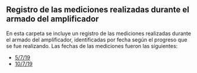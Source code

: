 ## Registro de las mediciones realizadas durante el armado del amplificador

En esta carpeta se incluye un registro de las mediciones realizadas durante el armado del amplificador, identificadas por fecha según el progreso que se fue realizando. Las fechas de las mediciones fueron las siguientes:

- [5/7/19](Mediciones_amplificador_5_7_19.md)
- [10/7/19](Mediciones_amplificador_10_7_19.md)

